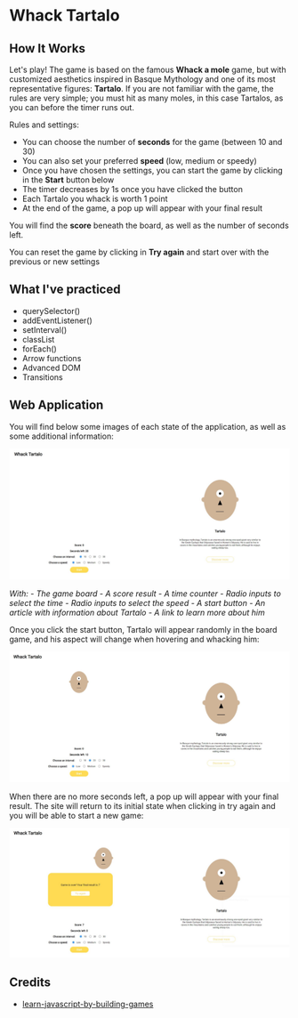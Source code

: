# Whack Tartalo

## How It Works

Let's play! The game is based on the famous **Whack a mole** game, but with customized aesthetics inspired in Basque Mythology and one of its most representative figures: **Tartalo**. If you are not familiar with the game, the rules are very simple; you must hit as many moles, in this case Tartalos, as you can before the timer runs out. 

Rules and settings:

* You can choose the number of **seconds** for the game (between 10 and 30)
* You can also set your preferred **speed** (low, medium or speedy)
* Once you have chosen the settings, you can start the game by clicking in the **Start** button below
* The timer decreases by 1s once you have clicked the button
* Each Tartalo you whack is worth 1 point
* At the end of the game, a pop up will appear with your final result

You will find the **score** beneath the board, as well as the number of seconds left.

You can reset the game by clicking in **Try again** and start over with the previous or new settings

## What I've practiced

* querySelector()
* addEventListener()
* setInterval()
* classList
* forEach()
* Arrow functions
* Advanced DOM
* Transitions

## Web Application

You will find below some images of each state of the application, as well as some additional information:

![My Image](images/site.JPG)

*With:*
*- The game board*
*- A score result*
*- A time counter*
*- Radio inputs to select the time*
*- Radio inputs to select the speed*
*- A start button*
*- An article with information about Tartalo*
*- A link to learn more about him*


Once you click the start button, Tartalo will appear randomly in the board game, and his aspect will change when hovering and whacking him: 

![My Image](images/site-game.JPG)


When there are no more seconds left, a pop up will appear with your final result. The site will return to its initial state when clicking in try again and you will be able to start a new game:

![My Image](images/site-restart.JPG)

## Credits

* [learn-javascript-by-building-games](https://www.freecodecamp.org/news/learn-javascript-by-building-7-games-video-course/)

